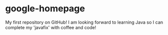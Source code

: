 # google-homepage
My first repository on GitHub!
I am looking forward to learning Java so I can complete my 'javafix' 
with coffee and code!

